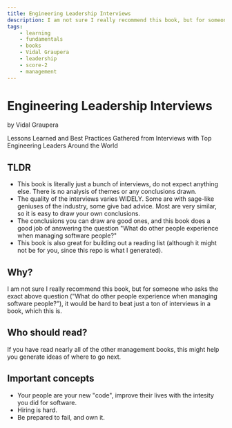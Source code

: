 ```yaml
---
title: Engineering Leadership Interviews
description: I am not sure I really recommend this book, but for someone who asks the exact above question ("What do other people experience when managing software people?"), it would be hard to beat just a ton of interviews in a book, which this is.
tags:
    - learning
    - fundamentals
    - books
    - Vidal Graupera
    - leadership
    - score-2
    - management
---
```


# Engineering Leadership Interviews

by Vidal Graupera

Lessons Learned and Best Practices Gathered from Interviews with Top Engineering Leaders Around the World

## TLDR

-   This book is literally just a bunch of interviews, do not expect anything else. There is no analysis of themes or any conclusions drawn.
-   The quality of the interviews varies WIDELY. Some are with sage-like geniuses of the industry, some give bad advice. Most are very similar, so it is easy to draw your own conclusions.
-   The conclusions you can draw are good ones, and this book does a good job of answering the question "What do other people experience when managing software people?"
-   This book is also great for building out a reading list (although it might not be for you, since this repo is what I generated).

## Why?

I am not sure I really recommend this book, but for someone who asks the exact above question ("What do other people experience when managing software people?"), it would be hard to beat just a ton of interviews in a book, which this is.

## Who should read?

If you have read nearly all of the other management books, this might help you generate ideas of where to go next.

## Important concepts

-   Your people are your new "code", improve their lives with the intesity you did for software.
-   Hiring is hard.
-   Be prepared to fail, and own it.
